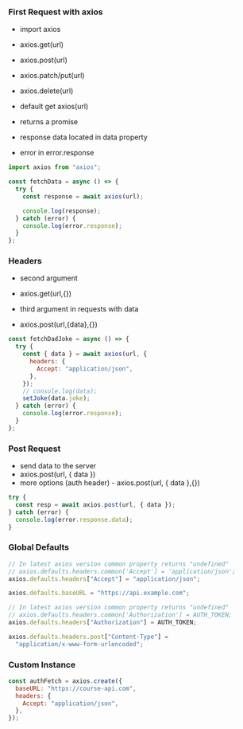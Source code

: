 ### First Request with axios

- import axios

- axios.get(url)
- axios.post(url)
- axios.patch/put(url)
- axios.delete(url)

- default get axios(url)

- returns a promise
- response data located in data property
- error in error.response

```js
import axios from "axios";

const fetchData = async () => {
  try {
    const response = await axios(url);

    console.log(response);
  } catch (error) {
    console.log(error.response);
  }
};
```

### Headers

- second argument
- axios.get(url,{})

- third argument in requests with data
- axios.post(url,{data},{})

```js
const fetchDadJoke = async () => {
  try {
    const { data } = await axios(url, {
      headers: {
        Accept: "application/json",
      },
    });
    // console.log(data);
    setJoke(data.joke);
  } catch (error) {
    console.log(error.response);
  }
};
```

### Post Request

- send data to the server
- axios.post(url, { data })
- more options (auth header) - axios.post(url, { data },{})

```js
try {
  const resp = await axios.post(url, { data });
} catch (error) {
  console.log(error.response.data);
}
```

### Global Defaults

```js
// In latest axios version common property returns "undefined"
// axios.defaults.headers.common['Accept'] = 'application/json';
axios.defaults.headers["Accept"] = "application/json";

axios.defaults.baseURL = "https://api.example.com";

// In latest axios version common property returns "undefined"
// axios.defaults.headers.common['Authorization'] = AUTH_TOKEN;
axios.defaults.headers["Authorization"] = AUTH_TOKEN;

axios.defaults.headers.post["Content-Type"] =
  "application/x-www-form-urlencoded";
```

### Custom Instance

```js
const authFetch = axios.create({
  baseURL: "https://course-api.com",
  headers: {
    Accept: "application/json",
  },
});
```

